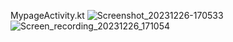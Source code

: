 MypageActivity.kt
![Screenshot_20231226-170533](https://github.com/WjLeeeee/spartamarket/assets/148442711/262bb459-5284-4017-a546-cf43fd1c76ba)
![Screen_recording_20231226_171054](https://github.com/WjLeeeee/spartamarket/assets/148442711/2b0647d9-2d04-4993-8427-92f27fc5e86d)
